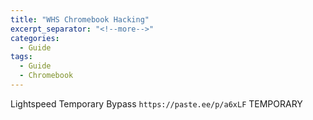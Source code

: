 ```yaml
---
title: "WHS Chromebook Hacking"
excerpt_separator: "<!--more-->"
categories:
  - Guide
tags:
  - Guide
  - Chromebook
---
```


Lightspeed Temporary Bypass
`https://paste.ee/p/a6xLF` TEMPORARY
